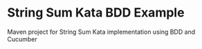 # String Sum Kata BDD Example
Maven project for String Sum Kata implementation using BDD and Cucumber
